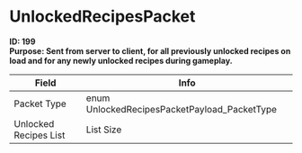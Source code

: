 # UnlockedRecipesPacket

**ID: 199**  
**Purpose: Sent from server to client, for all previously unlocked recipes on load and for any newly unlocked recipes during gameplay.**  

<table><thead><tr><th>Field</th><th>Info</th></tr></thead><tbody>
<tr><td>Packet Type</td><td>enum UnlockedRecipesPacketPayload_PacketType</td></tr>
<tr><td>Unlocked Recipes List</td><td>List Size</td></tr>
</tbody></table>